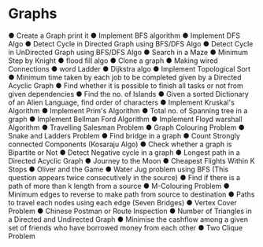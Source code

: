 # Graphs

●	Create a Graph print it
●	Implement BFS algorithm
●	Implement DFS Algo
●	Detect Cycle in Directed Graph using BFS/DFS Algo
●	Detect Cycle in UnDirected Graph using BFS/DFS Algo
●	Search in a Maze
●	Minimum Step by Knight
●	flood fill algo
●	Clone a graph
●	Making wired Connections
●	word Ladder
●	Dijkstra algo
●	Implement Topological Sort
●	Minimum time taken by each job to be completed given by a Directed Acyclic Graph
●	Find whether it is possible to finish all tasks or not from given dependencies
●	Find the no. of Islands
●	Given a sorted Dictionary of an Alien Language, find order of characters
●	Implement Kruskal's Algorithm
●	Implement Prim's Algorithm
●	Total no. of Spanning tree in a graph
●	Implement Bellman Ford Algorithm
●	Implement Floyd warshall Algorithm
●	Travelling Salesman Problem
●	Graph Colouring Problem
●	Snake and Ladders Problem
●	Find bridge in a graph
●	Count Strongly connected Components (Kosaraju Algo)
●	Check whether a graph is Bipartite or Not
●	Detect Negative cycle in a graph
●	Longest path in a Directed Acyclic Graph
●	Journey to the Moon
●	Cheapest Flights Within K Stops
●	Oliver and the Game
●	Water Jug problem using BFS (This question appears twice consecutively in the source)
●	Find if there is a path of more than k length from a source
●	M-Colouring Problem
●	Minimum edges to reverse to make path from source to destination
●	Paths to travel each nodes using each edge (Seven Bridges)
●	Vertex Cover Problem
●	Chinese Postman or Route Inspection
●	Number of Triangles in a Directed and Undirected Graph
●	Minimise the cashflow among a given set of friends who have borrowed money from each other
●	Two Clique Problem
